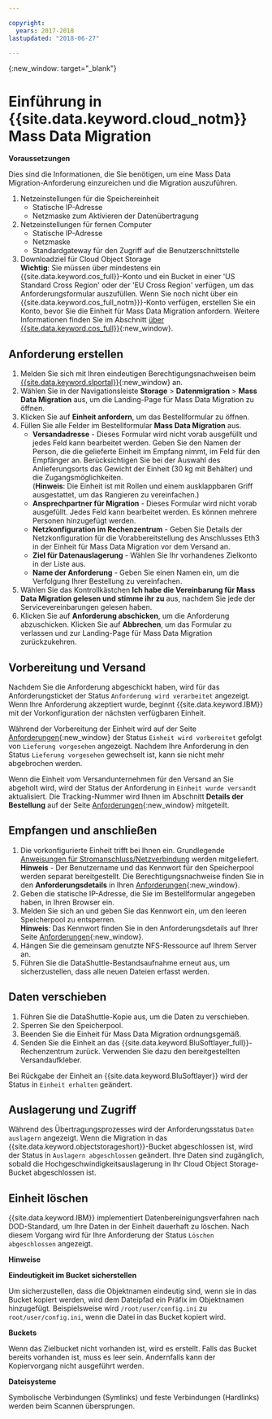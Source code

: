 ```yaml
---

copyright:
  years: 2017-2018
lastupdated: "2018-06-27"

---
```

{:new_window: target="_blank"}

# Einführung in {{site.data.keyword.cloud_notm}} Mass Data Migration

**Voraussetzungen**

Dies sind die Informationen, die Sie benötigen, um eine Mass Data Migration-Anforderung einzureichen und die Migration auszuführen. 

1. Netzeinstellungen für die Speichereinheit
   - Statische IP-Adresse
   - Netzmaske zum Aktivieren der Datenübertragung
2. Netzeinstellungen für fernen Computer
   - Statische IP-Adresse
   - Netzmaske 
   - Standardgateway für den Zugriff auf die Benutzerschnittstelle
3. Downloadziel für Cloud Object Storage <br/>
   **Wichtig**: Sie müssen über mindestens ein {{site.data.keyword.cos_full}}-Konto und ein Bucket in einer 'US Standard Cross Region' oder der 'EU Cross Region' verfügen, um das Anforderungsformular auszufüllen. Wenn Sie noch nicht über ein {{site.data.keyword.cos_full_notm}}}-Konto verfügen, erstellen Sie ein Konto, bevor Sie die Einheit für Mass Data Migration anfordern. Weitere Informationen finden Sie im Abschnitt [über {{site.data.keyword.cos_full}}](https://console.bluemix.net/docs/services/cloud-object-storage/about-cos.html){:new_window}. 

## Anforderung erstellen

1. Melden Sie sich mit Ihren eindeutigen Berechtigungsnachweisen beim [{{site.data.keyword.slportal}}](https://control.softlayer.com/){:new_window} an. 
2. Wählen Sie in der Navigationsleiste **Storage** > **Datenmigration** > **Mass Data Migration** aus, um die Landing-Page für Mass Data Migration zu öffnen.
3. Klicken Sie auf **Einheit anfordern**, um das Bestellformular zu öffnen.
4. Füllen Sie alle Felder im Bestellformular **Mass Data Migration** aus.
   - **Versandadresse** - Dieses Formular wird nicht vorab ausgefüllt und jedes Feld kann bearbeitet werden. Geben Sie den Namen der Person, die die gelieferte Einheit im Empfang nimmt, im Feld für den Empfänger an. Berücksichtigen Sie bei der Auswahl des Anlieferungsorts das Gewicht der Einheit (30 kg mit Behälter) und die Zugangsmöglichkeiten. <br/> (**Hinweis**: Die Einheit ist mit Rollen und einem ausklappbaren Griff ausgestattet, um das Rangieren zu vereinfachen.) 
   - **Ansprechpartner für Migration** - Dieses Formular wird nicht vorab ausgefüllt. Jedes Feld kann bearbeitet werden. Es können mehrere Personen hinzugefügt werden.  
   - **Netzkonfiguration im Rechenzentrum** - Geben Sie Details der Netzkonfiguration für die Vorabbereitstellung des Anschlusses Eth3 in der Einheit für Mass Data Migration vor dem Versand an. 
   - **Ziel für Datenauslagerung** -  Wählen Sie Ihr vorhandenes Zielkonto in der Liste aus. 
   - **Name der Anforderung** - Geben Sie einen Namen ein, um die Verfolgung Ihrer Bestellung zu vereinfachen. 
5. Wählen Sie das Kontrollkästchen **Ich habe die Vereinbarung für Mass Data Migration gelesen und stimme ihr zu** aus, nachdem Sie jede der Servicevereinbarungen gelesen haben. 
6. Klicken Sie auf **Anforderung abschicken**, um die Anforderung abzuschicken. Klicken Sie auf **Abbrechen**, um das Formular zu verlassen und zur Landing-Page für Mass Data Migration zurückzukehren.


## Vorbereitung und Versand

Nachdem Sie die Anforderung abgeschickt haben, wird für das Anforderungsticket der Status `Anforderung wird verarbeitet` angezeigt. Wenn Ihre Anforderung akzeptiert wurde, beginnt {{site.data.keyword.IBM}} mit der Vorkonfiguration der nächsten verfügbaren Einheit. 

Während der Vorbereitung der Einheit wird auf der Seite [Anforderungen](https://control.softlayer.com/storage/mdms){:new_window} der Status `Einheit wird vorbereitet` gefolgt von `Lieferung vorgesehen` angezeigt. Nachdem Ihre Anforderung in den Status `Lieferung vorgesehen` gewechselt ist, kann sie nicht mehr abgebrochen werden. 

Wenn die Einheit vom Versandunternehmen für den Versand an Sie abgeholt wird, wird der Status der Anforderung in `Einheit wurde versandt` aktualisiert. Die Tracking-Nummer wird Ihnen im Abschnitt **Details der Bestellung** auf der Seite [Anforderungen](https://control.softlayer.com/storage/mdms){:new_window} mitgeteilt. 


## Empfangen und anschließen

1. Die vorkonfigurierte Einheit trifft bei Ihnen ein. Grundlegende [Anweisungen für Stromanschluss/Netzverbindung](user-instructions.html) werden mitgeliefert. <br/>
  **Hinweis** - Der Benutzername und das Kennwort für den Speicherpool werden separat bereitgestellt. Die Berechtigungsnachweise finden Sie in den **Anforderungsdetails** in Ihren [Anforderungen](https://control.softlayer.com/storage/mdms){:new_window}. 
2. Geben die statische IP-Adresse, die Sie im Bestellformular angegeben haben, in Ihren Browser ein.
3. Melden Sie sich an und geben Sie das Kennwort ein, um den leeren Speicherpool zu entsperren. <br/>
   **Hinweis**: Das Kennwort finden Sie in den Anforderungsdetails auf Ihrer Seite [Anforderungen](https://control.softlayer.com/storage/mdms){:new_window}. 
4. Hängen Sie die gemeinsam genutzte NFS-Ressource auf Ihrem Server an. 
5. Führen Sie die DataShuttle-Bestandsaufnahme erneut aus, um sicherzustellen, dass alle neuen Dateien erfasst werden. 

## Daten verschieben
1. Führen Sie die DataShuttle-Kopie aus, um die Daten zu verschieben.
2. Sperren Sie den Speicherpool.
3. Beenden Sie die Einheit für Mass Data Migration ordnungsgemäß.
4. Senden Sie die Einheit an das {{site.data.keyword.BluSoftlayer_full}}-Rechenzentrum zurück. Verwenden Sie dazu den bereitgestellten Versandaufkleber. 

Bei Rückgabe der Einheit an {{site.data.keyword.BluSoftlayer}} wird der Status in `Einheit erhalten` geändert. 

## Auslagerung und Zugriff

Während des Übertragungsprozesses wird der Anforderungsstatus `Daten auslagern` angezeigt. Wenn die Migration in das {{site.data.keyword.objectstorageshort}}-Bucket abgeschlossen ist, wird der Status in `Auslagern abgeschlossen` geändert. Ihre Daten sind zugänglich, sobald die Hochgeschwindigkeitsauslagerung in Ihr Cloud Object Storage-Bucket abgeschlossen ist. 

## Einheit löschen

{{site.data.keyword.IBM}} implementiert Datenbereinigungsverfahren nach DOD-Standard, um Ihre Daten in der Einheit dauerhaft zu löschen. Nach diesem Vorgang wird für Ihre Anforderung der Status `Löschen abgeschlossen` angezeigt. 

**Hinweise**

**Eindeutigkeit im Bucket sicherstellen**

Um sicherzustellen, dass die Objektnamen eindeutig sind, wenn sie in das Bucket kopiert werden, wird dem Dateipfad ein Präfix im Objektnamen hinzugefügt. Beispielsweise wird `/root/user/config.ini` zu `root/user/config.ini`, wenn die Datei in das Bucket kopiert wird. 

**Buckets**

Wenn das Zielbucket nicht vorhanden ist, wird es erstellt. Falls das Bucket bereits vorhanden ist, muss es leer sein. Andernfalls kann der Kopiervorgang nicht ausgeführt werden.   

**Dateisysteme**

Symbolische Verbindungen (Symlinks) und feste Verbindungen (Hardlinks) werden beim Scannen übersprungen. 
